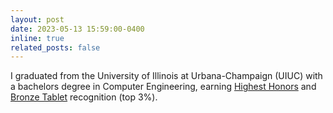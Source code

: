 ```yaml
---
layout: post
date: 2023-05-13 15:59:00-0400
inline: true
related_posts: false
---
```


I graduated from the University of Illinois at Urbana-Champaign (UIUC) with a bachelors degree in Computer Engineering, earning [Highest Honors](https://ece.illinois.edu/academics/ugrad/honors-programs) and [Bronze Tablet](https://digital.library.illinois.edu/items/0602cf00-96ed-013c-4aba-02d0d7bfd6e4-b#?c=0&m=0&s=0&cv=0&r=0&xywh=-1003%2C162%2C6502%2C2777) recognition (top 3%).
